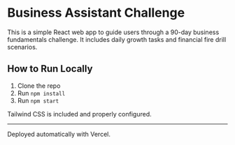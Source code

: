 # Business Assistant Challenge

This is a simple React web app to guide users through a 90-day business fundamentals challenge. It includes daily growth tasks and financial fire drill scenarios.

## How to Run Locally

1. Clone the repo
2. Run `npm install`
3. Run `npm start`

Tailwind CSS is included and properly configured.

---

Deployed automatically with Vercel.
